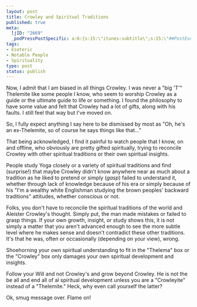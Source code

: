 ```yaml
--- 
layout: post
title: Crowley and Spiritual Traditions
published: true
meta: 
  ljID: "2669"
  _podPressPostSpecific: a:6:{s:15:\"itunes:subtitle\";s:15:\"##PostExcerpt##\";s:14:\"itunes:summary\";s:15:\"##PostExcerpt##\";s:15:\"itunes:keywords\";s:17:\"##WordPressCats##\";s:13:\"itunes:author\";s:10:\"##Global##\";s:15:\"itunes:explicit\";s:2:\"No\";s:12:\"itunes:block\";s:2:\"No\";}
tags: 
- Esoteric
- Notable People
- Spirituality
type: post
status: publish
---
```

Now, I admit that I am biased in all things Crowley. I was never a "big 'T'" Thelemite like some people I know, who seem to worship Crowley as a guide or the ultimate guide to life or something. I found the philosophy to have some value and felt that Crowley had a lot of gifts, along with his faults. I still feel that way but I've moved on.

So, I fully expect anything I say here to be dismissed by most as "Oh, he's an ex-Thelemite, so of course he says things like that..."

That being acknowledged, I find it painful to watch people that I know, on and offline, who obviously are pretty gifted spiritually, trying to reconcile Crowley with other spiritual traditions or their own spiritual insights.

People study Yoga closely or a variety of spiritual traditions and find (surprise!) that maybe Crowley didn't know anywhere near as much about a tradition as he liked to pretend or simply (*gasp*) failed to understand it, whether through lack of knowledge because of his era or simply because of his "I'm a wealthy white Englishman studying the brown peoples' backward traditions" attitudes, whether conscious or not.

Folks, you don't have to reconcile the spiritual traditions of the world and Aleister Crowley's thought. Simply put, the man made mistakes or failed to grasp things. If your own growth, insight, or study shows this, it is not simply a matter that you aren't advanced enough to see the more subtle level where he makes sense and doesn't contradict these other traditions. It's that he was, often or occasionally (depending on your view), wrong.

Shoehorning your own spiritual understanding to fit in the "Thelema" box or the "Crowley" box only damages your own spiritual development and insights.

Follow your Will and not Crowley's and grow beyond Crowley. He is not the be all and end all of al spiritual development unless you are a "Crowleyite" instead of a "Thelemite." Heck, why even call yourself the latter?

Ok, smug message over. Flame on!
